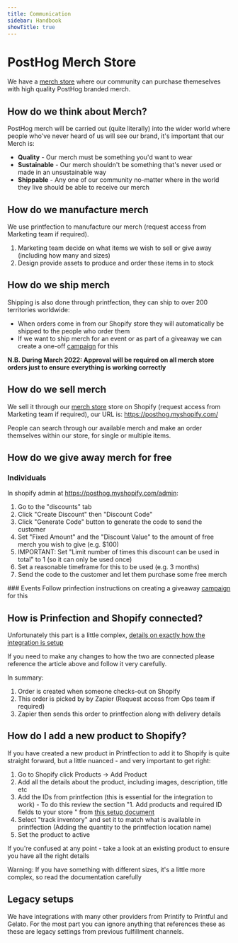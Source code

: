 ```yaml
---
title: Communication
sidebar: Handbook
showTitle: true
---
```


# PostHog Merch Store

We have a [merch store](https://merch.posthog.com/) where our community can purchase themeselves with high quality PostHog branded merch.

## How do we think about Merch?
PostHog merch will be carried out (quite literally) into the wider world where people who've never heard of us will see our brand, it's important that our Merch is:

* **Quality** - Our merch must be something you'd want to wear
* **Sustainable** - Our merch shouldn't be something that's never used or made in an unsustainable way
* **Shippable** - Any one of our community no-matter where in the world they live should be able to receive our merch

## How do we manufacture merch

We use printfection to manufacture our merch (request access from Marketing team if required).

1. Marketing team decide on what items we wish to sell or give away (including how many and sizes)
2. Design provide assets to produce and order these items in to stock

## How do we ship merch

Shipping is also done through printfection, they can ship to over 200 territories worldwide:
* When orders come in from our Shopify store they will automatically be shipped to the people who order them
* If we want to ship merch for an event or as part of a giveaway we can create a one-off [campaign](https://help.printfection.com/hc/en-us/articles/208654107-Collection-campaigns-How-to-collect-review-and-approve-orders-via-external-ordering-or-csv) for this

**N.B. During March 2022: Approval will be required on all merch store orders just to ensure everything is working correctly**

## How do we sell merch
We sell it through our [merch store](https://merch.posthog.com/) store on Shopify (request access from Marketing team if required), our URL is: https://posthog.myshopify.com/

People can search through our available merch and make an order themselves within our store, for single or multiple items.

## How do we give away merch for free

### Individuals
In shopify admin at https://posthog.myshopify.com/admin:

1. Go to the "discounts" tab
2. Click "Create Discount" then "Discount Code"
3. Click "Generate Code" button to generate the code to send the customer
4. Set "Fixed Amount" and the "Discount Value" to the amount of free merch you wish to give (e.g. $100)
5. IMPORTANT: Set "Limit number of times this discount can be used in total" to 1 (so it can only be used once)
6. Set a reasonable timeframe for this to be used (e.g. 3 months)
7. Send the code to the customer and let them purchase some free merch

### Events
Follow prinfection instructions on creating a giveaway [campaign](https://help.printfection.com/hc/en-us/articles/208654107-Collection-campaigns-How-to-collect-review-and-approve-orders-via-external-ordering-or-csv) for this

## How is Prinfection and Shopify connected?
Unfortunately this part is a little complex, [details on exactly how the integration is setup](https://help.printfection.com/hc/en-us/articles/218014268-Integrating-Shopify-Printfection-via-Zapier-)

If you need to make any changes to how the two are connected please reference the article above and follow it very carefully.

In summary:
1. Order is created when someone checks-out on Shopify
2. This order is picked by by Zapier (Request access from Ops team if required)
3. Zapier then sends this order to printfection along with delivery details

## How do I add a new product to Shopify?

If you have created a new product in Printfection to add it to Shopify is quite straight forward, but a little nuanced - and very important to get right:

1. Go to Shopify click Products -> Add Product
2. Add all the details about the product, including images, description, title etc
3. Add the IDs from printfection (this is essential for the integration to work) - To do this review the section "1. Add products and required ID fields to your store " from [this setup document](https://help.printfection.com/hc/en-us/articles/218014268-Integrating-Shopify-Printfection-via-Zapier-)
4. Select "track inventory" and set it to match what is available in printfection (Adding the quantity to the printfection location name)
5. Set the product to active

If you're confused at any point - take a look at an existing product to ensure you have all the right details

Warning: If you have something with different sizes, it's a little more complex, so read the documentation carefully

## Legacy setups

We have integrations with many other providers from Printify to Printful and Gelato. For the most part you can ignore anything that references these as these are legacy settings from previous fulfillment channels.
